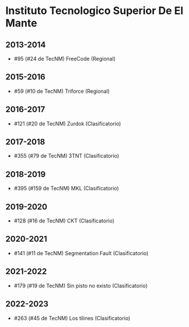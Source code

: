# Instituto Tecnologico Superior De El Mante

## 2013-2014

- #95 (#24 de TecNM) FreeCode (Regional)

## 2015-2016

- #59 (#10 de TecNM) Triforce (Regional)

## 2016-2017

- #121 (#20 de TecNM) Zurdok (Clasificatorio)

## 2017-2018

- #355 (#79 de TecNM) 3TNT (Clasificatorio)

## 2018-2019

- #395 (#159 de TecNM) MKL (Clasificatorio)

## 2019-2020

- #128 (#16 de TecNM) CKT (Clasificatorio)

## 2020-2021

- #141 (#11 de TecNM) Segmentation Fault (Clasificatorio)

## 2021-2022

- #179 (#19 de TecNM) Sin pisto no existo (Clasificatorio)

## 2022-2023

- #263 (#45 de TecNM) Los tilines (Clasificatorio)


